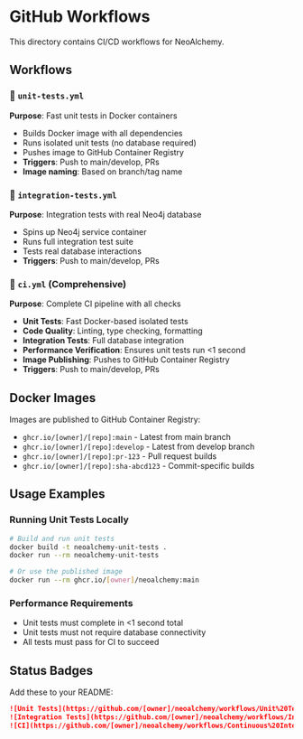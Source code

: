 # GitHub Workflows

This directory contains CI/CD workflows for NeoAlchemy.

## Workflows

### 🧪 `unit-tests.yml`
**Purpose**: Fast unit tests in Docker containers
- Builds Docker image with all dependencies
- Runs isolated unit tests (no database required)
- Pushes image to GitHub Container Registry
- **Triggers**: Push to main/develop, PRs
- **Image naming**: Based on branch/tag name

### 🔧 `integration-tests.yml`
**Purpose**: Integration tests with real Neo4j database
- Spins up Neo4j service container
- Runs full integration test suite
- Tests real database interactions
- **Triggers**: Push to main/develop, PRs

### 🚀 `ci.yml` (Comprehensive)
**Purpose**: Complete CI pipeline with all checks
- **Unit Tests**: Fast Docker-based isolated tests
- **Code Quality**: Linting, type checking, formatting
- **Integration Tests**: Full database integration
- **Performance Verification**: Ensures unit tests run <1 second
- **Image Publishing**: Pushes to GitHub Container Registry
- **Triggers**: Push to main/develop, PRs

## Docker Images

Images are published to GitHub Container Registry:
- `ghcr.io/[owner]/[repo]:main` - Latest from main branch
- `ghcr.io/[owner]/[repo]:develop` - Latest from develop branch  
- `ghcr.io/[owner]/[repo]:pr-123` - Pull request builds
- `ghcr.io/[owner]/[repo]:sha-abcd123` - Commit-specific builds

## Usage Examples

### Running Unit Tests Locally
```bash
# Build and run unit tests
docker build -t neoalchemy-unit-tests .
docker run --rm neoalchemy-unit-tests

# Or use the published image
docker run --rm ghcr.io/[owner]/neoalchemy:main
```

### Performance Requirements
- Unit tests must complete in <1 second total
- Unit tests must not require database connectivity
- All tests must pass for CI to succeed

## Status Badges

Add these to your README:
```markdown
![Unit Tests](https://github.com/[owner]/neoalchemy/workflows/Unit%20Tests/badge.svg)
![Integration Tests](https://github.com/[owner]/neoalchemy/workflows/Integration%20Tests/badge.svg)
![CI](https://github.com/[owner]/neoalchemy/workflows/Continuous%20Integration/badge.svg)
```